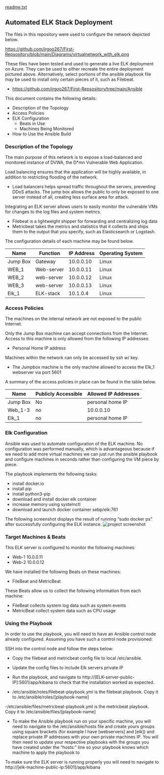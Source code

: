 [readme.txt](https://github.com/jrgoo267/First-Repsository/files/7139934/readme.txt)
## Automated ELK Stack Deployment

The files in this repository were used to configure the network depicted below.

https://github.com/jrgoo267/First-Repsository/blob/main/Diagrams/virtualnetwork_with_elk.png

These files have been tested and used to generate a live ELK deployment on Azure. They can be used to either recreate the entire deployment pictured above. Alternatively, select portions of the ansible playbook file may be used to install only certain pieces of it, such as Filebeat.

  - https://github.com/jrgoo267/First-Repsository/tree/main/Ansible

This document contains the following details:
- Description of the Topology
- Access Policies
- ELK Configuration
  - Beats in Use
  - Machines Being Monitored
- How to Use the Ansible Build


### Description of the Topology

The main purpose of this network is to expose a load-balanced and monitored instance of DVWA, the D*mn Vulnerable Web Application.

Load balancing ensures that the application will be highly available, in addition to restricting flooding of the network.
- Load balancers helps spread traffic throughout the servers, preventing DDoS attacks. The jump box allows the public to only be exposed to one server instead of all, creating less surface area for attack.

Integrating an ELK server allows users to easily monitor the vulnerable VMs for changes to the log files and system metrics.
- Filebeat is a lightweight shipper for forwarding and centralizing log data
- Metricbeat takes the metrics and statistics that it collects and ships them to the output that you specify, such as Elasticsearch or Logstash.

The configuration details of each machine may be found below.


| Name     | Function   | IP Address | Operating System |
|----------|----------- |------------|------------------|
| Jump Box | Gateway    | 10.0.0.10  | Linux            |
| WEB_1    | Web-server | 10.0.0.11  | Linux            |
| WEB_2    | web-server | 10.0.0.12  | Linux            |
| WEB_3    | web-server | 10.0.0.13  | Linux            |
| Elk_1    | ELK-stack  | 10.1.0.4   | Linux            |

### Access Policies

The machines on the internal network are not exposed to the public Internet. 

Only the Jump Box machine can accept connections from the Internet. Access to this machine is only allowed from the following IP addresses:
- Personal Home IP address

Machines within the network can only be accessed by ssh w/ key.
- The Jumpbox machine is the only machine allowed to access the Elk_1 webserver via port 5601

A summary of the access policies in place can be found in the table below.

| Name     | Publicly Accessible | Allowed IP Addresses |
|----------|---------------------|----------------------|
| Jump Box | No                  | personal home IP     |
| Web_1-3  | no                  | 10.0.0.10            |
| Elk_1    | no                  | personal home IP     |


### Elk Configuration

Ansible was used to automate configuration of the ELK machine. No configuration was performed manually, which is advantageous because if we need to add more virtual machines we can just run the ansible playbook and configure machines in seconds rather than configuring the VM piece by piece.

The playbook implements the following tasks:
- install docker.io
- install pip
- install python3-pip
- download and install docker elk container
- increase memory using systemctl
- download and launch docker container sebp/elk:761

The following screenshot displays the result of running “sudo docker ps” after successfully configuring the ELK instance.
 ![project screenshot](https://user-images.githubusercontent.com/82115478/132800707-9b73e340-c36c-4435-b335-2bc2ec9f8084.PNG)



### Target Machines & Beats
This ELK server is configured to monitor the following machines:
- Web-1 10.0.0.11
- Web-2 10.0.0.12

We have installed the following Beats on these machines:
- FileBeat and MetricBeat

These Beats allow us to collect the following information from each machine:
- FileBeat collects system log data such as system events
- MetricBeat collect system data such as CPU usage  

### Using the Playbook
In order to use the playbook, you will need to have an Ansible control node already configured. Assuming you have such a control node provisioned: 

SSH into the control node and follow the steps below:
- Copy the filebeat and metricbeat config file to local /etc/ansible.
- Update the config files to include Elk servers private IP
- Run the playbook, and navigate to http://[ELK-server-public-IP]:5601/app/kibana to check that the installation worked as expected.

- /etc/ansible/roles/filebeat-playbook.yml is the filebeat playbook. Copy it to /etc/ansible/roles/[playbook-name]

-/etc/ansible/files/metricbeat-playbook.yml is the metricbeat playbook. Copy it to /etc/ansible/files/[playbook-name]

- To make the Ansible playbook run on your specific machine, you will need to navigate to the /etc/ansible/hosts file and create yours groups using square brackets (for example I have [webservers] and [elk]) and replace private IP addresses with your own private machines IP. You will then need to update your respective playbooks with the groups you have created under the “hosts:” line so your playbook knows which machine to apply the playbook to

To make sure the ELK server is running properly you will need to navigate to http://[elk-machine-public-ip:5601]/app/kibana
